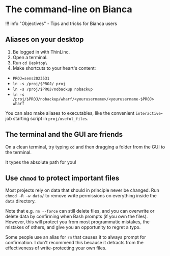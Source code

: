 # The command-line on Bianca

!!! info "Objectives"
    - Tips and tricks for Bianca users


## Aliases on your desktop

1. Be logged in with ThinLinc.
2. Open a terminal.
3. Run `cd Desktop\`
4. Make shortcuts to your heart's content:
  - `PROJ=sens2023531`
  - `ln -s /proj/$PROJ/ proj`
  - `ln -s /proj/$PROJ/nobackup nobackup`
  - `ln -s /proj/$PROJ/nobackup/wharf/<yourusername>/<yourusername-$PROJ> wharf`

You can also make aliases to executables, like the convenient `interactive`-job starting script in `proj/useful_files`.

## The terminal and the GUI are friends

On a clean terminal, try typing `cd` and then dragging a folder from the GUI to the terminal.

It types the absolute path for you!

## Use `chmod` to protect important files

Most projects rely on data that should in principle never be changed. Run `chmod -R -w data/` to remove write permissions on everything inside the `data` directory. 

Note that e.g. `rm --force` can still delete files, and you can overwrite or delete data by confirming when Bash prompts (if you own the files). However, this will protect you from most programmatic mistakes, the mistakes of others, and give you an opportunity to regret a typo.

Some people use an alias for `rm` that causes it to always prompt for confirmation. I don't recommend this because it detracts from the effectiveness of write-protecting your own files.
